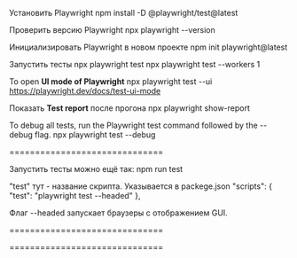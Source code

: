 Установить Playwright
npm install -D @playwright/test@latest

Проверить версию Playwright
npx playwright --version

Инициализировать Playwright в новом проекте
npm init playwright@latest

Запустить тесты
npx playwright test
npx playwright test --workers 1

To open **UI mode of Playwright**
npx playwright test --ui
https://playwright.dev/docs/test-ui-mode

Показать **Test report** после прогона
npx playwright show-report 

To debug all tests, run the Playwright test command followed by the --debug flag.
npx playwright test --debug

==============================

Запустить тесты можно ещё так:
npm run test

"test" тут - название скрипта.
Указывается в packege.json
"scripts": {
	"test": "playwright test --headed"
},

Флаг --headed запускает браузеры с отображением GUI.

==============================



==============================




